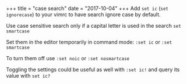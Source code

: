 +++
title = "case search"
date = "2017-10-04"
+++
Add `set ic` (`set ignorecase`) to your vimrc to have search ignore case by default.

Use case sensitive search only if a capital letter is used in the search
`set smartcase`

Set them in the editor temporarily in command mode:
`:set ic` or `:set smartcase`

To turn them off use
`:set noic` or `:set nosmartcase`

Toggling the settings could be useful as well with
`:set ic!` and query its value with `set ic?`
